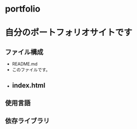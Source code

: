 portfolio
====

# 自分のポートフォリオサイトです

## ファイル構成
- README.md
 - このファイルです。
- index.html
  - 

## 使用言語

## 依存ライブラリ

